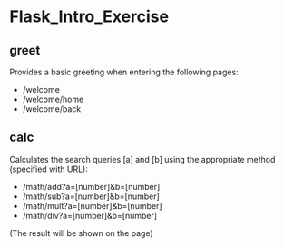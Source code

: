 # Flask_Intro_Exercise

## greet  

Provides a basic greeting when entering the following pages:
- /welcome
- /welcome/home
- /welcome/back

## calc

Calculates the search queries [a] and [b] using the appropriate method (specified with URL):
- /math/add?a=[number]&b=[number]
- /math/sub?a=[number]&b=[number]
- /math/mult?a=[number]&b=[number]
- /math/div?a=[number]&b=[number]

(The result will be shown on the page)

